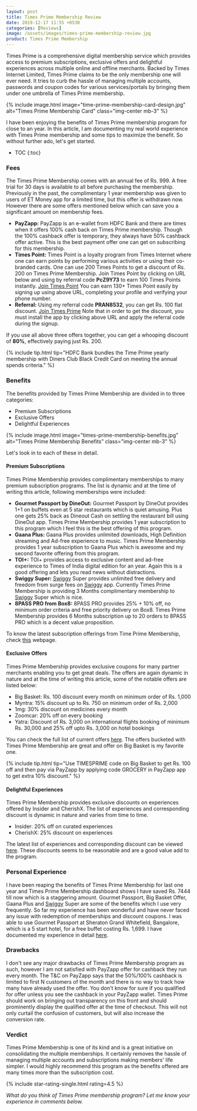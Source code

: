 ```yaml
---
layout: post
title: Times Prime Membership Review
date: 2019-12-17 11:55 +0530
categories: [Reviews]
image: /assets/images/times-prime-membership-review.jpg
product: Times Prime Membership
---
```


Times Prime is a comprehensive digital membership service which provides access to premium subscriptions, exclusive offers and delightful experiences across multiple online and offline merchants. Backed by Times Internet Limited, Times Prime claims to be the only membership one will ever need. It tries to curb the hassle of managing multiple accounts, passwords and coupon codes for various services/portals by bringing them under one umbrella of Times Prime membership.

{% include image.html image="time-prime-membership-card-design.jpg" alt="Times Prime Membership Card" class="img-center mb-3" %}

I have been enjoying the benefits of Times Prime membership program for close to an year. In this article, I am documenting my real world experience with Times Prime membership and some tips to maximize the benefit. So without further ado, let's get started.

<!-- prettier-ignore -->
* TOC
{:toc}

### Fees

The Times Prime Membership comes with an annual fee of Rs. 999. A free trial for 30 days is available to all before purchasing the membership. Previously in the past, the complimentary 1 year membership was given to users of ET Money app for a limited time, but this offer is withdrawn now. However there are some offers mentioned below which can save you a significant amount on membership fees.

- **PayZapp:** PayZapp is an e-wallet from HDFC Bank and there are times when it offers 100% cash back on Times Prime membership. Though the 100% cashback offer is temporary, they always have 50% cashback offer active. This is the best payment offer one can get on subscribing for this membership.
- **Times Point:** Times Point is a loyalty program from Times Internet where one can earn points by performing various activities or using their co-branded cards. One can use 200 Times Points to get a discount of Rs. 200 on Times Prime Membership. Join Times Point by clicking on URL below and using by referral code **PcZ9Y73** to earn 100 Times Points instantly.
  <a href="https://l.cardinfo.in/timespoint" target="_blank" class="btn btn-lg btn-danger btn-block post-element mt-2" rel="noopener"><i class="ci-pen"></i> Join Times Point</a>
  You can earn 130+ Times Point easily by signing up using above URL, completing your profile and verifying your phone number.
- **Referral:** Using my referral code **PRAN8532**, you can get Rs. 100 flat discount.
  <a href="https://l.cardinfo.in/timesprime" target="_blank" class="btn btn-lg btn-danger btn-block post-element mt-2" rel="noopener"><i class="ci-pen"></i> Join Times Prime</a>
  Note that in order to get the discount, you must install the app by clicking above URL and apply the referral code during the signup.

If you use all above three offers together, you can get a whooping discount of **80%**, effectively paying just Rs. 200.

{% include tip.html tip="HDFC Bank bundles the Time Prime yearly membership with Diners Club Black Credit Card on meeting the annual spends criteria." %}

### Benefits

The benefits provided by Times Prime Membership are divided in to three categories:

- Premium Subscriptions
- Exclusive Offers
- Delightful Experiences

{% include image.html image="times-prime-membership-benefits.jpg" alt="Times Prime Membership Benefits" class="img-center mb-3" %}

Let's look in to each of these in detail.

#### Premium Subscriptions

Times Prime Membership provides complimentary memberships to many premium subscription programs. The list is dynamic and at the time of writing this article, following memberships were included:

- **Gourmet Passport by DineOut:** Gourmet Passport by DineOut provides 1+1 on buffets even at 5 star restaurants which is quiet amusing. Plus one gets 25% back as Dineout Cash on settling the restaurant bill using DineOut app. Times Prime Membership provides 1 year subscription to this program which I feel this is the best offering of this program.
- **Gaana Plus:** Gaana Plus provides unlimited downloads, High Definition streaming and Ad-free experience to music. Times Prime Membership provides 1 year subscription to Gaana Plus which is awesome and my second favorite offering from this program.
- **TOI+:** TOI+ provides access to exclusive content and ad-free experience to Times of India digital edition for an year. Again this is a good offering and lets you read news without distractions.
- **Swiggy Super:** [Swiggy](https://l.cardinfo.in/swiggy) Super provides unlimited free delivery and freedom from surge fees on [Swiggy](https://l.cardinfo.in/swiggy) app. Currently Times Prime Membership is providing 3 Months complimentary membership to [Swiggy](https://l.cardinfo.in/swiggy) Super which is nice.
- **8PASS PRO from Box8:** 8PASS PRO provides 25% + 10% off, no minimum order criteria and free priority delivery on Box8. Times Prime Membership provides 6 Months subscription up to 20 orders to 8PASS PRO which is a decent value proposition.

To know the latest subscription offerings from Time Prime Membership, check [this](https://www.timesprime.com/membership) webpage.

#### Exclusive Offers

Times Prime Membership provides exclusive coupons for many partner merchants enabling you to get great deals. The offers are again dynamic in nature and at the time of writing this article, some of the notable offers are listed below:

- Big Basket: Rs. 100 discount every month on minimum order of Rs. 1,000
- Myntra: 15% discount up to Rs. 750 on minimum order of Rs. 2,000
- 1mg: 30% discount on medicines every month
- Zoomcar: 20% off on every booking
- Yatra: Discount of Rs. 3,000 on international flights booking of minimum Rs. 30,000 and 25% off upto Rs. 3,000 on hotel bookings

You can check the full list of current offers [here](https://www.timesprime.com/offers). The offers bucketed with Times Prime Membership are great and offer on Big Basket is my favorite one.

{% include tip.html tip="Use TIMESPRIME code on Big Basket to get Rs. 100 off and then pay via PayZapp by applying code GROCERY in PayZapp app to get extra 10% discount." %}

#### Delightful Experiences

Times Prime Membership provides exclusive discounts on experiences offered by Insider and CherishX. The list of experiences and corresponding discount is dynamic in nature and varies from time to time.

- Insider: 20% off on curated experiences
- CherishX: 25% discount on experiences

The latest list of experiences and corresponding discount can be viewed [here](https://www.timesprime.com/events). These discounts seems to be reasonable and are a good value add to the program.

### Personal Experience

I have been reaping the benefits of Times Prime Membership for last one year and Times Prime Membership dashboard shows I have saved Rs. 7444 till now which is a staggering amount. Gourmet Passport, Big Basket Offer, Gaana Plus and [Swiggy](https://l.cardinfo.in/swiggy) Super are some of the benefits which I use very frequently. So far my experience has been wonderful and have never faced any issue with redemption of memberships and discount coupons. I was able to use Gourmet Passport at Sheraton Grand Whitefield, Bangalore, which is a 5 start hotel, for a free buffet costing Rs. 1,699. I have documented my experience in detail [here](/gourmet-passport-by-dineout-review/).

### Drawbacks

I don't see any major drawbacks of Times Prime Membership program as such, however I am not satisfied with PayZapp offer for cashback they run every month. The T&C on PayZapp says that the 50%/100% cashback is limited to first N customers of the month and there is no way to track how many have already used the offer. You don't know for sure if you qualified for offer unless you see the cashback in your PayZapp wallet. Times Prime should work on bringing out transparency on this front and should prominently display the qualified offer at the time of checkout. This will not only curtail the confusion of customers, but will also increase the conversion rate.

### Verdict

Times Prime Membership is one of its kind and is a great initiative on consolidating the multiple memberships. It certainly removes the hassle of managing multiple accounts and subscriptions making members' life simpler. I would highly recommend this program as the benefits offered are many times more than the subscription cost.

{% include star-rating-single.html rating=4.5 %}

_What do you think of Times Prime membership program? Let me know your experience in comments below._
